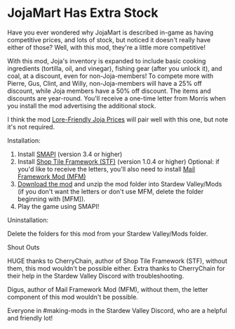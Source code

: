 # JojaMart Has Extra Stock
Have you ever wondered why JojaMart is described in-game as having competitive prices, and lots of stock, but noticed it doesn't really have either of those? Well, with this mod, they're a little more competitive!

With this mod, Joja's inventory is expanded to include basic cooking ingredients (tortilla, oil, and vinegar), fishing gear (after you unlock it), and coal, at a discount, even for non-Joja-members! To compete more with Pierre, Gus, Clint, and Willy, non-Joja-members will have a 25% off discount, while Joja members have a 50% off discount. The items and discounts are year-round. You'll receive a one-time letter from Morris when you install the mod advertising the additional stock.

I think the mod <a href="https://www.nexusmods.com/stardewvalley/mods/2658">Lore-Friendly Joja Prices</a> will pair well with this one, but note it's not required. 

Installation:

1. Install <a href="https://smapi.io/">SMAPI</a> (version 3.4 or higher)
2. Install  <a href="https://www.nexusmods.com/stardewvalley/mods/5005">Shop Tile Framework (STF)</a> (version 1.0.4 or higher)
Optional: if you'd like to receive the letters, you'll also need to install <a href="https://www.nexusmods.com/stardewvalley/mods/1536">Mail Framework Mod (MFM)</a>
3. <a href="https://github.com/LenneDalben/StardewValleyModsGPL/releases/">Download the mod</a> and unzip the mod folder into Stardew Valley/Mods (if you don't want the letters or don't use MFM, delete the folder beginning with [MFM]).
4. Play the game using SMAPI!


Uninstallation:

Delete the folders for this mod from your Stardew Valley/Mods folder.

Shout Outs

HUGE thanks to CherryChain, author of Shop Tile Framework (STF), without them, this mod wouldn't be possible either. Extra thanks to CherryChain for their help in the Stardew Valley Discord with troubleshooting. 

Digus, author of Mail Framework Mod (MFM), without them, the letter component of this mod wouldn't be possible.

Everyone in #making-mods in the Stardew Valley Discord, who are a helpful and friendly lot!

